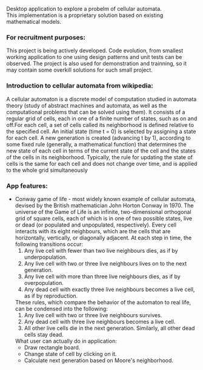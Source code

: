 <p>Desktop application to explore a probelm of cellular automata. <br />This implementation is a proprietary solution based on existing mathematical models.</p>
<p><h3>For recruitment purposes:</h3>This project is being actively developed. Code evolution, from smallest working application to one using design patterns and unit tests can be observed. The project is also used for demonstration and trainning, so it may contain some overkill solutions for such small project.</p>
<p><h3>Introduction to cellular automata from wikipedia:</h3>A cellular automaton is a discrete model of computation studied in automata theory (study of abstract machines and automata, as well as the computational problems that can be solved using them). It consists of a regular grid of cells, each in one of a finite number of states, such as on and off.For each cell, a set of cells called its neighborhood is defined relative to the specified cell. An initial state (time t = 0) is selected by assigning a state for each cell. A new generation is created (advancing t by 1), according to some fixed rule (generally, a mathematical function) that determines the new state of each cell in terms of the current state of the cell and the states of the cells in its neighborhood. Typically, the rule for updating the state of cells is the same for each cell and does not change over time, and is applied to the whole grid simultaneously</p>
<p><h3>App features:</h3></p>
<ul>
<li>Conway game of life - most widely known example of cellular automata, devised by the British mathematician John Horton Conway in 1970. The universe of the Game of Life is an infinite, two-dimensional orthogonal grid of square cells, each of which is in one of two possible states, live or dead (or populated and unpopulated, respectively). Every cell interacts with its eight neighbours, which are the cells that are horizontally, vertically, or diagonally adjacent. At each step in time, the following transitions occur:
<ol type="1">
<li>Any live cell with fewer than two live neighbours dies, as if by underpopulation.</li>
<li>Any live cell with two or three live neighbours lives on to the next generation.</li>
<li>Any live cell with more than three live neighbours dies, as if by overpopulation.</li>
<li>Any dead cell with exactly three live neighbours becomes a live cell, as if by reproduction.</li>
</ol>
These rules, which compare the behavior of the automaton to real life, can be condensed into the following:
<ol type="1">
<li>Any live cell with two or three live neighbours survives.</li>
<li>Any dead cell with three live neighbours becomes a live cell.</li>
<li>All other live cells die in the next generation. Similarly, all other dead cells stay dead.</li>
</ol>
What user can actually do in application:
<ul>
<li>Draw rectangle board.</li>
<li>Change state of cell by clicking on it.</li>
<li>Calculate next generation based on Moore's neighborhood.</li>
</ul>
</li>
</ul>
